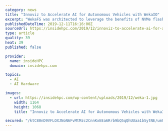 ```yaml
---
category: news
title: "Innoviz to Accelerate AI for Autonomous Vehicles with WekaIO"
excerpt: "WekaFS was architected to leverage the benefits of NVMe flash technology, delivering high-performance, high-bandwidth, and low-latency storage infrastructure to meet the demands of today’s GPU-enabled AI and HPC workloads in the data center and in the cloud."
publishedDateTime: 2019-12-11T16:16:00Z
sourceUrl: https://insidehpc.com/2019/12/innoviz-to-accelerate-ai-for-autonomous-vehicles-with-wekaio/
type: article
quality: 39
heat: 39
published: false

provider:
  name: insideHPC
  domain: insidehpc.com

topics:
  - AI
  - AI Hardware

images:
  - url: https://insidehpc.com/wp-content/uploads/2019/12/weka-1.jpg
    width: 1164
    height: 1068
    title: "Innoviz to Accelerate AI for Autonomous Vehicles with WekaIO"

secured: "/ktC80nD9VFLOXJNoN6FvMtMzc2CnnKxEEa6Rrb9bQ5qQhUUaa1bSytNE/umU53BEha4t2yqxmIv+nQX+ZT4B3zgXgF/hDSXMzyZWm+hDT7T0lVrrU69GOknEisJ6s5zyrnG7P4hoVU3mOkkgWhowzI/l7Y190WVw5FnZ4J4N6bQUtsilripB2NgLi/io8Ahs97O9dwQhj4GMQyMENbYwNu6o564l+piOQhHAj0/QcQofWCq2fJQ8aoV16skWoLrB80I18YM2Z4dAY4eA2k8JA==;yhXN7N8n4TMRJDSOhluFHA=="
---
```


